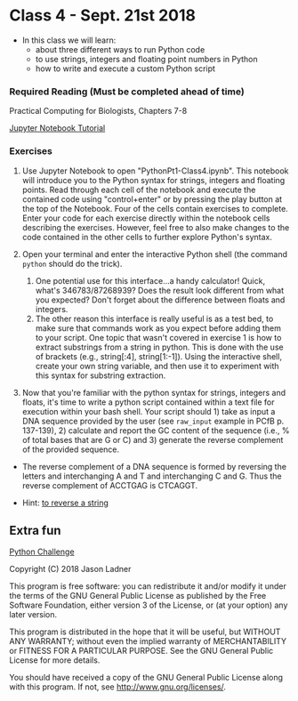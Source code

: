 # Class 4 - Sept. 21st 2018
- In this class we will learn:
    - about three different ways to run Python code
    - to use strings, integers and floating point numbers in Python
    - how to write and execute a custom Python script

### Required Reading (**Must be completed ahead of time**)
Practical Computing for Biologists, Chapters 7-8

[Jupyter Notebook Tutorial](https://www.datacamp.com/community/tutorials/tutorial-jupyter-notebook)

### Exercises

1. Use Jupyter Notebook to open "PythonPt1-Class4.ipynb". This notebook will introduce you to the Python syntax for strings, integers and floating points. Read through each cell of the notebook and execute the contained code using "control+enter" or by pressing the play button at the top of the Notebook. Four of the cells contain exercises to complete. Enter your code for each exercise directly within the notebook cells describing the exercises. However, feel free to also make changes to the code contained in the other cells to further explore Python's syntax. 

2. Open your terminal and enter the interactive Python shell (the command ```python``` should do the trick). 
    1. One potential use for this interface...a handy calculator! Quick, what's 346783/87268939? Does the result look different from what you expected? Don't forget about the difference between floats and integers. 
    2. The other reason this interface is really useful is as a test bed, to make sure that commands work as you expect before adding them to your script. One topic that wasn't covered in exercise 1 is how to extract substrings from a string in python. This is done with the use of brackets (e.g., string[:4], string[1:-1]). Using the interactive shell, create your own string variable, and then use it to experiment with this syntax for substring extraction. 

3.  Now that you're familiar with the python syntax for strings, integers and floats, it's time to write a python script contained within a text file for execution within your bash shell. Your script should 1) take as input a DNA sequence provided by the user (see ```raw_input``` example in PCfB p. 137-139), 2) calculate and report the GC content of the sequence (i.e., % of total bases that are G or C) and 3) generate the reverse complement of the provided sequence. 

- The reverse complement of a DNA sequence is formed by reversing the letters and interchanging A and T and interchanging C and G. Thus the reverse complement of ACCTGAG is CTCAGGT.

- Hint: [to reverse a string](https://stackoverflow.com/questions/931092/reverse-a-string-in-python)

## Extra fun

[Python Challenge](http://www.pythonchallenge.com/)

Copyright (C) 2018  Jason Ladner

This program is free software: you can redistribute it and/or modify
it under the terms of the GNU General Public License as published by
the Free Software Foundation, either version 3 of the License, or
(at your option) any later version.

This program is distributed in the hope that it will be useful,
but WITHOUT ANY WARRANTY; without even the implied warranty of
MERCHANTABILITY or FITNESS FOR A PARTICULAR PURPOSE.  See the
GNU General Public License for more details.

You should have received a copy of the GNU General Public License
along with this program.  If not, see <http://www.gnu.org/licenses/>.



